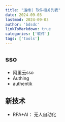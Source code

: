 ```yaml
---
title: "运维| 软件相关列表"
date: 2024-09-03
lastmod: 2024-09-03
author: 'bdsdc'
linkToMarkdown: true
categories: ['软件']
tags: ['tools']
---
```


## sso
- 阿里云sso
- Authing
- authentik

## 新技术
- RPA+AI： 无人自动化

